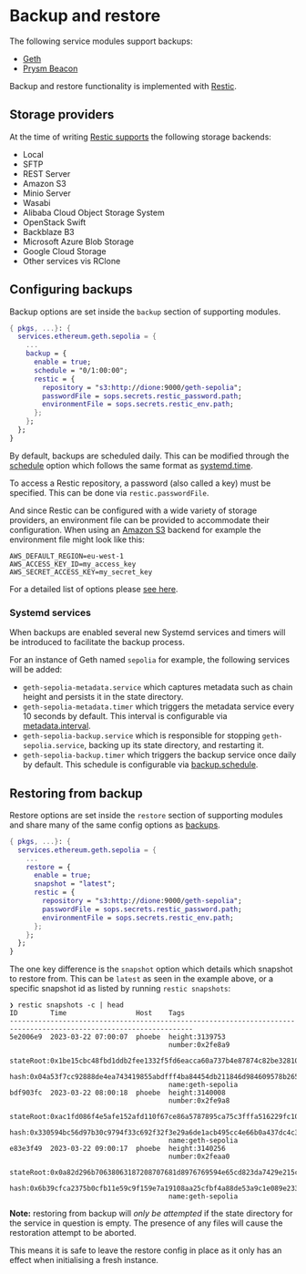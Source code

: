# Backup and restore

The following service modules support backups:

- [Geth](./running-geth.md)
- [Prysm Beacon](./running-prysm-beacon.md)

Backup and restore functionality is implemented with [Restic](https://restic.net/).

## Storage providers

At the time of writing [Restic supports](https://restic.readthedocs.io/en/stable/030_preparing_a_new_repo.html) the following storage backends:

- Local
- SFTP
- REST Server
- Amazon S3
- Minio Server
- Wasabi
- Alibaba Cloud Object Storage System
- OpenStack Swift
- Backblaze B3
- Microsoft Azure Blob Storage
- Google Cloud Storage
- Other services vis RClone

## Configuring backups

Backup options are set inside the `backup` section of supporting modules.

```nix title="backup.nix"
{ pkgs, ...}: {
  services.ethereum.geth.sepolia = {
    ...
    backup = {
      enable = true;
      schedule = "0/1:00:00";
      restic = {
        repository = "s3:http://dione:9000/geth-sepolia";
        passwordFile = sops.secrets.restic_password.path;
        environmentFile = sops.secrets.restic_env.path;
      };
    };
  };
}
```

By default, backups are scheduled daily. This can be modified through the [schedule](../reference/module-options/geth.md#servicesethereumgethnamebackupschedule) option which follows the same format as [systemd.time](https://manpages.org/systemdtime/7).

To access a Restic repository, a password (also called a key) must be specified. This can be done via `restic.passwordFile`.

And since Restic can be configured with a wide variety of storage providers, an environment file can be provided to accommodate their configuration.
When using an [Amazon S3](https://aws.amazon.com/s3/) backend for example the environment file might look like this:

```env title="aws.env"
AWS_DEFAULT_REGION=eu-west-1
AWS_ACCESS_KEY_ID=my_access_key
AWS_SECRET_ACCESS_KEY=my_secret_key
```

For a detailed list of options please [see here](../reference/module-options/geth.md#servicesethereumgethnamebackupenable).

### Systemd services

When backups are enabled several new Systemd services and timers will be introduced to facilitate the backup process.

For an instance of Geth named `sepolia` for example, the following services will be added:

- `geth-sepolia-metadata.service` which captures metadata such as chain height and persists it in the state directory.
- `geth-sepolia-metadata.timer` which triggers the metadata service every 10 seconds by default. This interval is configurable via [metadata.interval](../reference/module-options/geth.md#servicesethereumgethnamebackupmetadatainterval).
- `geth-sepolia-backup.service` which is responsible for stopping `geth-sepolia.service`, backing up its state directory, and restarting it.
- `geth-sepolia-backup.timer` which triggers the backup service once daily by default. This schedule is configurable via [backup.schedule](../reference/module-options/geth.md#servicesethereumgethnamebackupschedule).

## Restoring from backup

Restore options are set inside the `restore` section of supporting modules and share many of the same config options as
[backups](#configuring-backups).

```nix title="restore.nix"
{ pkgs, ...}: {
  services.ethereum.geth.sepolia = {
    ...
    restore = {
      enable = true;
      snapshot = "latest";
      restic = {
        repository = "s3:http://dione:9000/geth-sepolia";
        passwordFile = sops.secrets.restic_password.path;
        environmentFile = sops.secrets.restic_env.path;
      };
    };
  };
}
```

The one key difference is the `snapshot` option which details which snapshot to restore from. This can be `latest` as
seen in the example above, or a specific snapshot id as listed by running `restic snapshots`:

```terminal
❯ restic snapshots -c | head
ID        Time                 Host    Tags
-------------------------------------------------------------------------------------------------------------------
5e2006e9  2023-03-22 07:00:07  phoebe  height:3139753
                                       number:0x2fe8a9
                                       stateRoot:0x1be15cbc48fbd1ddb2fee1332f5fd6eacca60a737b4e87874c82be32810b19a5
                                       hash:0x04a53f7cc92888de4ea743419855abdfff4ba84454db211846d984609578b265
                                       name:geth-sepolia
bdf903fc  2023-03-22 08:00:18  phoebe  height:3140008
                                       number:0x2fe9a8
                                       stateRoot:0xac1fd086f4e5afe152afd110f67ce86a5787895ca75c3fffa516229fc10ec9b2
                                       hash:0x330594bc56d97b30c9794f33c692f32f3e29a6de1acb495cc4e66b0a437dc4c3
                                       name:geth-sepolia
e83e3f49  2023-03-22 09:00:17  phoebe  height:3140256
                                       number:0x2feaa0
                                       stateRoot:0x0a82d296b70638063187208707681d8976769594e65cd823da7429e215cce2a7
                                       hash:0x6b39cfca2375b0cfb11e59c9f159e7a19108aa25cfbf4a88de53a9c1e089e233
                                       name:geth-sepolia
```

**Note:** restoring from backup will _only be attempted_ if the state directory for the service in question is empty. The
presence of any files will cause the restoration attempt to be aborted.

This means it is safe to leave the restore config in place as it only has an effect when initialising a fresh instance.

